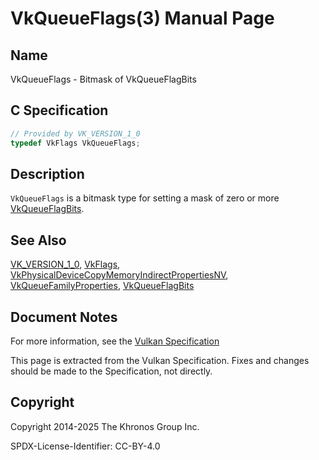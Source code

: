 # VkQueueFlags(3) Manual Page

## Name

VkQueueFlags - Bitmask of VkQueueFlagBits



## [](#_c_specification)C Specification

```c++
// Provided by VK_VERSION_1_0
typedef VkFlags VkQueueFlags;
```

## [](#_description)Description

`VkQueueFlags` is a bitmask type for setting a mask of zero or more [VkQueueFlagBits](https://registry.khronos.org/vulkan/specs/latest/man/html/VkQueueFlagBits.html).

## [](#_see_also)See Also

[VK\_VERSION\_1\_0](https://registry.khronos.org/vulkan/specs/latest/man/html/VK_VERSION_1_0.html), [VkFlags](https://registry.khronos.org/vulkan/specs/latest/man/html/VkFlags.html), [VkPhysicalDeviceCopyMemoryIndirectPropertiesNV](https://registry.khronos.org/vulkan/specs/latest/man/html/VkPhysicalDeviceCopyMemoryIndirectPropertiesNV.html), [VkQueueFamilyProperties](https://registry.khronos.org/vulkan/specs/latest/man/html/VkQueueFamilyProperties.html), [VkQueueFlagBits](https://registry.khronos.org/vulkan/specs/latest/man/html/VkQueueFlagBits.html)

## [](#_document_notes)Document Notes

For more information, see the [Vulkan Specification](https://registry.khronos.org/vulkan/specs/latest/html/vkspec.html#VkQueueFlags)

This page is extracted from the Vulkan Specification. Fixes and changes should be made to the Specification, not directly.

## [](#_copyright)Copyright

Copyright 2014-2025 The Khronos Group Inc.

SPDX-License-Identifier: CC-BY-4.0